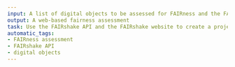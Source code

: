 ```yaml
---
input: A list of digital objects to be assessed for FAIRness and the FAIRshake API
output: A web-based fairness assessment
task: Use the FAIRshake API and the FAIRshake website to create a project and submit a list of digital objects to be assessed for FAIRness.
automatic_tags:
- FAIRness assessment
- FAIRshake API
- digital objects
---
```

